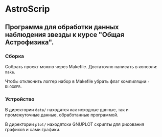 # AstroScrip
## Программа для обработки данных наблюдения звезды к курсе "Общая Астрофизика".

### Сборка
Собрать проект можно через Makefile. Достаточно написать в консоли: `make`.

Чтобы отключить логгер набор в Makefile убрать флаг компиляции `-DLOGGER`.

### Устройство
В директории `data/` находятся как исходные данные, так и промежуточные данные, обработанные программой.

В директории `plot/` находятски GNUPLOT скрипты для рисования графиков и сами графики.
